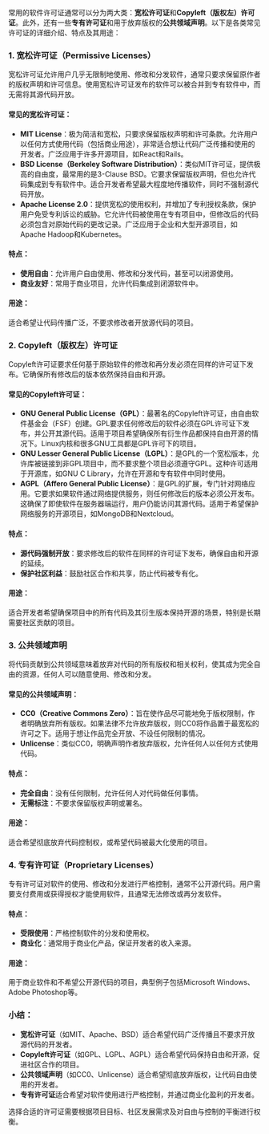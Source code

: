 常用的软件许可证通常可以分为两大类：**宽松许可证**和**Copyleft（版权左）许可证**。此外，还有一些**专有许可证**和用于放弃版权的**公共领域声明**。以下是各类常见许可证的详细介绍、特点及其用途：

### 1. **宽松许可证（Permissive Licenses）**
宽松许可证允许用户几乎无限制地使用、修改和分发软件，通常只要求保留原作者的版权声明和许可信息。使用宽松许可证发布的软件可以被合并到专有软件中，而无需将其源代码开放。

#### 常见的宽松许可证：
- **MIT License**：极为简洁和宽松，只要求保留版权声明和许可条款。允许用户以任何方式使用代码（包括商业用途），非常适合想让代码广泛传播和使用的开发者。广泛应用于许多开源项目，如React和Rails。
- **BSD License（Berkeley Software Distribution）**：类似MIT许可证，提供极高的自由度，最常用的是3-Clause BSD。它要求保留版权声明，但也允许代码集成到专有软件中。适合开发者希望最大程度地传播软件，同时不强制源代码开放。
- **Apache License 2.0**：提供宽松的使用权利，并增加了专利授权条款，保护用户免受专利诉讼的威胁。它允许代码被使用在专有项目中，但修改后的代码必须包含对原始代码的更改记录。广泛应用于企业和大型开源项目，如Apache Hadoop和Kubernetes。

#### 特点：
- **使用自由**：允许用户自由使用、修改和分发代码，甚至可以闭源使用。
- **商业友好**：常用于商业项目，允许代码集成到闭源软件中。

#### 用途：
适合希望让代码传播广泛，不要求修改者开放源代码的项目。

### 2. **Copyleft（版权左）许可证**
Copyleft许可证要求任何基于原始软件的修改和再分发必须在同样的许可证下发布。它确保所有修改后的版本依然保持自由和开源。

#### 常见的Copyleft许可证：
- **GNU General Public License（GPL）**：最著名的Copyleft许可证，由自由软件基金会（FSF）创建。GPL要求任何修改后的软件必须在GPL许可证下发布，并公开其源代码。适用于项目希望确保所有衍生作品都保持自由开源的情况下。Linux内核和很多GNU工具都是GPL许可下的项目。
- **GNU Lesser General Public License（LGPL）**：是GPL的一个宽松版本，允许库被链接到非GPL项目中，而不要求整个项目必须遵守GPL。这种许可适用于开源库，如GNU C Library，允许在开源和专有软件中同时使用。
- **AGPL（Affero General Public License）**：是GPL的扩展，专门针对网络应用。它要求如果软件通过网络提供服务，则任何修改后的版本必须公开发布。这确保了即使软件在服务器端运行，用户仍能访问其源代码。适用于希望保护网络服务的开源项目，如MongoDB和Nextcloud。

#### 特点：
- **源代码强制开放**：要求修改后的软件在同样的许可证下发布，确保自由和开源的延续。
- **保护社区利益**：鼓励社区合作和共享，防止代码被专有化。

#### 用途：
适合开发者希望确保项目中的所有代码及其衍生版本保持开源的场景，特别是长期需要社区贡献的项目。

### 3. **公共领域声明**
将代码贡献到公共领域意味着放弃对代码的所有版权和相关权利，使其成为完全自由的资源，任何人可以随意使用、修改和分发。

#### 常见的公共领域声明：
- **CC0（Creative Commons Zero）**：旨在使作品尽可能地免于版权限制，作者明确放弃所有版权。如果法律不允许放弃版权，则CC0将作品置于最宽松的许可之下。适用于想让作品完全开放、不设任何限制的情况。
- **Unlicense**：类似CC0，明确声明作者放弃版权，允许任何人以任何方式使用代码。

#### 特点：
- **完全自由**：没有任何限制，允许任何人对代码做任何事情。
- **无需标注**：不要求保留版权声明或署名。

#### 用途：
适合希望彻底放弃代码控制权，或希望代码被最大化使用的项目。

### 4. **专有许可证（Proprietary Licenses）**
专有许可证对软件的使用、修改和分发进行严格控制，通常不公开源代码。用户需要支付费用或获得授权才能使用软件，且通常无法修改或再分发软件。

#### 特点：
- **受限使用**：严格控制软件的分发和使用权。
- **商业化**：通常用于商业化产品，保证开发者的收入来源。

#### 用途：
用于商业软件和不希望公开源代码的项目，典型例子包括Microsoft Windows、Adobe Photoshop等。

### 小结：
- **宽松许可证**（如MIT、Apache、BSD）适合希望代码广泛传播且不要求开放源代码的开发者。
- **Copyleft许可证**（如GPL、LGPL、AGPL）适合希望代码保持自由和开源，促进社区合作的项目。
- **公共领域声明**（如CC0、Unlicense）适合希望彻底放弃版权，让代码自由使用的开发者。
- **专有许可证**适合希望对软件使用进行严格控制，并通过商业化盈利的开发者。

选择合适的许可证需要根据项目目标、社区发展需求及对自由与控制的平衡进行权衡。
